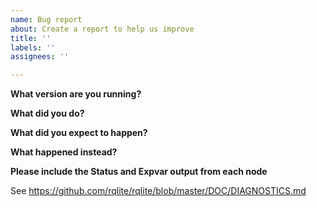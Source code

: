 ```yaml
---
name: Bug report
about: Create a report to help us improve
title: ''
labels: ''
assignees: ''

---
```


**What version are you running?**

**What did you do?**

**What did you expect to happen?**

**What happened instead?**

**Please include the Status and Expvar output from each node**

See https://github.com/rqlite/rqlite/blob/master/DOC/DIAGNOSTICS.md

